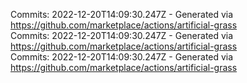 Commits: 2022-12-20T14:09:30.247Z - Generated via https://github.com/marketplace/actions/artificial-grass
<br>
Commits: 2022-12-20T14:09:30.247Z - Generated via https://github.com/marketplace/actions/artificial-grass
<br>
Commits: 2022-12-20T14:09:30.247Z - Generated via https://github.com/marketplace/actions/artificial-grass
<br>
